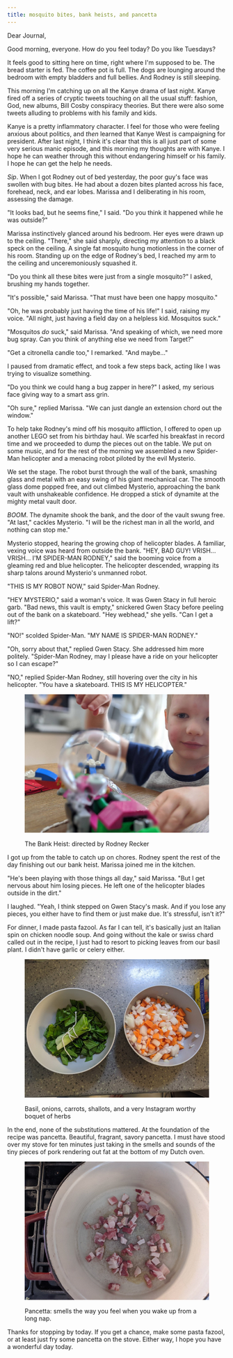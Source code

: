 ```yaml
---
title: mosquito bites, bank heists, and pancetta
---
```


Dear Journal,

Good morning, everyone.  How do you feel today?  Do you like Tuesdays?

It feels good to sitting here on time, right where I'm supposed to be.
The bread starter is fed.  The coffee pot is full.  The dogs are
lounging around the bedroom with empty bladders and full bellies.  And
Rodney is still sleeping.

This morning I'm catching up on all the Kanye drama of last night.
Kanye fired off a series of cryptic tweets touching on all the usual
stuff: fashion, God, new albums, Bill Cosby conspiracy theories.  But
there were also some tweets alluding to problems with his family and
kids.

Kanye is a pretty inflammatory character.  I feel for those who were
feeling anxious about politics, and _then_ learned that Kanye West is
campaigning for president.  After last night, I think it's clear that
this is all just part of some very serious manic episode, and this
morning my thoughts are with Kanye.  I hope he can weather through
this without endangering himself or his family.  I hope he can get the
help he needs.

_Sip_.  When I got Rodney out of bed yesterday, the poor guy's face
was swollen with bug bites.  He had about a dozen bites planted across
his face, forehead, neck, and ear lobes.  Marissa and I deliberating
in his room, assessing the damage.

"It looks bad, but he seems fine," I said.  "Do you think it happened
while he was outside?"

Marissa instinctively glanced around his bedroom.  Her eyes were drawn
up to the ceiling.  "There," she said sharply, directing my attention
to a black speck on the ceiling.  A single fat mosquito hung
motionless in the corner of his room.  Standing up on the edge of
Rodney's bed, I reached my arm to the ceiling and unceremoniously
squashed it.

"Do you think all these bites were just from a single mosquito?" I
asked, brushing my hands together.

"It's possible," said Marissa.  "That must have been one happy
mosquito."

"Oh, he was probably just having the time of his life!" I said,
raising my voice.  "All night, just having a field day on a helpless
kid.  Mosquitos suck."

"Mosquitos _do_ suck," said Marissa.  "And speaking of which, we need
more bug spray.  Can you think of anything else we need from Target?"

"Get a citronella candle too," I remarked.  "And maybe..."

I paused from dramatic effect, and took a few steps back, acting like
I was trying to visualize something.

"Do you think we could hang a bug zapper in here?" I asked, my serious
face giving way to a smart ass grin.

"Oh sure," replied Marissa.  "We can just dangle an extension chord
out the window."

To help take Rodney's mind off his mosquito affliction, I offered to
open up another LEGO set from his birthday haul.  We scarfed his
breakfast in record time and we proceeded to dump the pieces out on
the table.  We put on some music, and for the rest of the morning we
assembled a new Spider-Man helicopter and a menacing robot piloted by
the evil Mysterio.

We set the stage.  The robot burst through the wall of the bank,
smashing glass and metal with an easy swing of his giant mechanical
car.  The smooth glass dome popped free, and out climbed Mysterio,
approaching the bank vault with unshakeable confidence.  He dropped a
stick of dynamite at the mighty metal vault door.

_BOOM_.  The dynamite shook the bank, and the door of the vault swung
free.  "At last," cackles Mysterio.  "I will be the richest man in all
the world, and nothing can stop me."

Mysterio stopped, hearing the growing chop of helicopter blades.  A
familiar, vexing voice was heard from outside the bank.  "HEY, BAD
GUY!  VRISH... VRISH... I'M SPIDER-MAN RODNEY," said the booming voice
from a gleaming red and blue helicopter.  The helicopter descended,
wrapping its sharp talons around Mysterio's unmanned robot.

"THIS IS MY ROBOT NOW," said Spider-Man Rodney.

"HEY MYSTERIO," said a woman's voice.  It was Gwen Stacy in full
heroic garb.  "Bad news, this vault is empty," snickered Gwen Stacy
before peeling out of the bank on a skateboard.  "Hey webhead," she
yells.  "Can I get a lift?"

"NO!" scolded Spider-Man.  "MY NAME IS SPIDER-MAN RODNEY."

"Oh, sorry about that," replied Gwen Stacy.  She addressed him more
politely.  "Spider-Man Rodney, may I please have a ride on your
helicopter so I can escape?"

"NO," replied Spider-Man Rodney, still hovering over the city in his
helicopter.  "You have a skateboard.  THIS IS MY HELICOPTER."

<figure>
  <a href="/images/director.jpg">
    <img alt="director" src="/images/director.jpg"/>
  </a>
  <figcaption>
    <p>The Bank Heist: directed by Rodney Recker</p>
  </figcaption>
</figure>

I got up from the table to catch up on chores.  Rodney spent the rest
of the day finishing out our bank heist.  Marissa joined me in the
kitchen.

"He's been playing with those things all day," said Marissa.  "But I
get nervous about him losing pieces.  He left one of the helicopter
blades outside in the dirt."

I laughed.  "Yeah, I think stepped on Gwen Stacy's mask.  And if you
lose any pieces, you either have to find them or just make due.  It's
stressful, isn't it?"

For dinner, I made pasta fazool.  As far I can tell, it's basically
just an Italian spin on chicken noodle soup.  And going without the
kale or swiss chard called out in the recipe, I just had to resort to
picking leaves from our basil plant.  I didn't have garlic or celery
either.

<figure>
  <a href="/images/fresh-basil.jpg">
    <img alt="fresh basil" src="/images/fresh-basil.jpg"/>
  </a>
  <figcaption>
    <p>Basil,
onions, carrots, shallots, and a very Instagram worthy boquet of
herbs</p>
  </figcaption>
</figure>

In the end, none of the substitutions mattered.  At the foundation of
the recipe was pancetta.  Beautiful, fragrant, savory pancetta.  I
must have stood over my stove for ten minutes just taking in the
smells and sounds of the tiny pieces of pork rendering out fat at the
bottom of my Dutch oven.

<figure>
  <a href="/images/pancetta.jpg">
    <img alt="pancetta" src="/images/pancetta.jpg"/>
  </a>
  <figcaption>
    <p>Pancetta: smells the way you feel when you wake up from a
long nap.</p>
  </figcaption>
</figure>

Thanks for stopping by today.  If you get a chance, make some pasta
fazool, or at least just fry some pancetta on the stove.  Either way,
I hope you have a wonderful day today.
